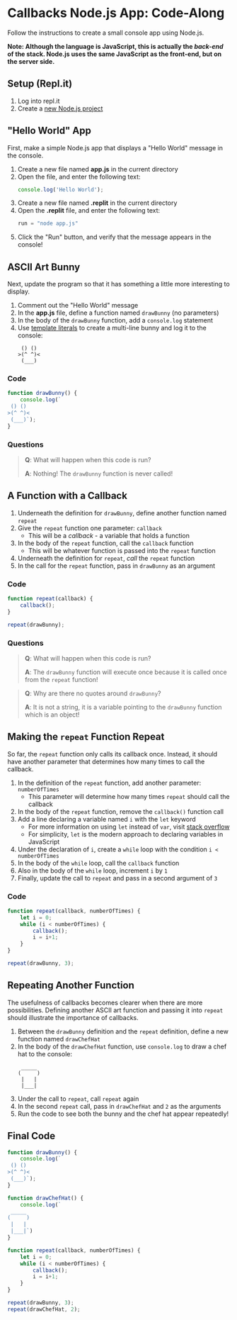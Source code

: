 # Callbacks Node.js App: Code-Along
Follow the instructions to create a small console app using Node.js.

**Note: Although the language is JavaScript, this is actually the _back-end_ of the stack. Node.js uses the same JavaScript as the front-end, but on the server side.**

## Setup (Repl.it)
1. Log into repl.it
1. Create a [new Node.js project](https://repl.it/new/nodejs)

## "Hello World" App
First, make a simple Node.js app that displays a "Hello World" message in the console.

1. Create a new file named **app.js** in the current directory
1. Open the file, and enter the following text:
    ```js
    console.log('Hello World');
    ```
1. Create a new file named **.replit** in the current directory
1. Open the **.replit** file, and enter the following text:
    ```js
    run = "node app.js"
    ```
1. Click the "Run" button, and verify that the message appears in the console!

## ASCII Art Bunny
Next, update the program so that it has something a little more interesting to display.

1. Comment out the "Hello World" message
1. In the **app.js** file, define a function named `drawBunny` (no parameters)
1. In the body of the `drawBunny` function, add a `console.log` statement
1. Use [template literals](https://developer.mozilla.org/en-US/docs/Web/JavaScript/Reference/Template_literals) to create a multi-line bunny and log it to the console:
    ```
     () ()
    >(^ ^)<
     (___)
    ```

### Code
```js
function drawBunny() {
    console.log(`
 () ()
>(^ ^)<
 (___)`);
}
```

### Questions
>**Q**: What will happen when this code is run?
>
>**A**: Nothing! The `drawBunny` function is never called!

## A Function with a Callback
1. Underneath the definition for `drawBunny`, define another function named `repeat`
1. Give the `repeat` function one parameter: `callback`
    - This will be a _callback_ - a variable that holds a function
1. In the body of the `repeat` function, call the `callback` function
    - This will be whatever function is passed into the `repeat` function
1. Underneath the definition for `repeat`, _call_ the `repeat` function
1. In the call for the `repeat` function, pass in `drawBunny` as an argument

### Code
```js
function repeat(callback) {
    callback();
}

repeat(drawBunny);
```

### Questions
>**Q**: What will happen when this code is run?
>
>**A**: The `drawBunny` function will execute once because it is called once from the `repeat` function!

>**Q**: Why are there no quotes around `drawBunny`?
>
>**A**: It is not a string, it is a variable pointing to the `drawBunny` function which is an object!

## Making the `repeat` Function Repeat
So far, the `repeat` function only calls its callback once. Instead, it should have another parameter that determines how many times to call the callback.

1. In the definition of the `repeat` function, add another parameter: `numberOfTimes`
    - This parameter will determine how many times `repeat` should call the callback
1. In the body of the `repeat` function, remove the `callback()` function call
1. Add a line declaring a variable named `i` with the `let` keyword
    - For more information on using `let` instead of `var`, visit [stack overflow](https://stackoverflow.com/questions/762011/whats-the-difference-between-using-let-and-var)
    - For simplicity, `let` is the modern approach to declaring variables in JavaScript
1. Under the declaration of `i`, create a `while` loop with the condition `i < numberOfTimes`
1. In the body of the `while` loop, call the `callback` function
1. Also in the body of the `while` loop, increment `i` by `1`
1. Finally, update the call to `repeat` and pass in a second argument of `3`

### Code
```js
function repeat(callback, numberOfTimes) {
    let i = 0;
    while (i < numberOfTimes) {
        callback();
        i = i+1;
    }
}

repeat(drawBunny, 3);
```

## Repeating Another Function
The usefulness of callbacks becomes clearer when there are more possibilities. Defining another ASCII art function and passing it into `repeat` should illustrate the importance of callbacks.

1. Between the `drawBunny` definition and the `repeat` definition, define a new function named `drawChefHat`
1. In the body of the `drawChefHat` function, use `console.log` to draw a chef hat to the console:
    ```
     _____
    (     )
     |   |
     |___|
    ```
1. Under the call to `repeat`, call `repeat` again
1. In the second `repeat` call, pass in `drawChefHat` and `2` as the arguments
1. Run the code to see both the bunny and the chef hat appear repeatedly!

## Final Code
```js
function drawBunny() {
    console.log(`
 () ()
>(^ ^)<
 (___)`);
}

function drawChefHat() {
    console.log(`
 _____
(     )
 |   |
 |___|`)
}

function repeat(callback, numberOfTimes) {
    let i = 0;
    while (i < numberOfTimes) {
        callback();
        i = i+1;
    }
}

repeat(drawBunny, 3);
repeat(drawChefHat, 2);
```
